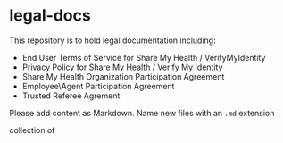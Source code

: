 # legal-docs

This repository is to hold legal documentation including:

* End User Terms of Service for Share My Health / VerifyMyIdentity
* Privacy Policy for Share My Health / Verify My Identity
* Share My Health Organization Participation Agreement
* Employee\Agent Participation Agreement
* Trusted Referee Agrement


Please add content as Markdown.  Name new files with an `.md` extension


collection of
